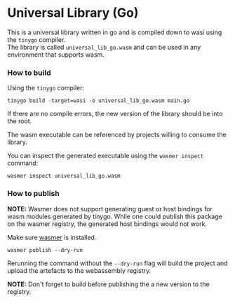 # Universal Library (Go)

This is a universal library written in go and is compiled down to wasi using the `tinygo` compiler.  
The library is called `universal_lib_go.wasm` and can be used in any environment that supports wasm.

### How to build

Using the `tinygo` compiler:

```shell
tinygo build -target=wasi -o universal_lib_go.wasm main.go
```

If there are no compile errors, the new version of the library should be into the root.

The wasm executable can be referenced by projects willing to consume the library.

You can inspect the generated executable using the `wasmer inspect` command:

```shell
wasmer inspect universal_lib_go.wasm
```

### How to publish

**NOTE:** Wasmer does not support generating guest or host bindings for wasm modules generated by tinygo.
While one could publish this package on the wasmer registry, the generated host bindings would not work.

Make sure [wasmer](https://github.com/wasmerio/wasmer) is installed.

```shell
wasmer publish --dry-run
```

Rerunning the command without the `--dry-run` flag will build the project and upload the artefacts to the webassembly registry.

**NOTE:** Don't forget to build before publishing the a new version to the registry.
